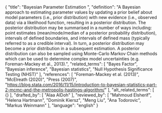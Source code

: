 {
  "title": "Bayesian Parameter Estimation ",
  "definition": "A Bayesian approach to estimating parameter values by updating a prior belief about model parameters (i.e., prior distribution) with new evidence (i.e., observed data) via a likelihood function, resulting in a posterior distribution. The posterior distribution may be summarised in a number of ways including: point estimates (mean/mode/median of a posterior probability distribution), intervals of defined boundaries, and intervals of defined mass (typically referred to as a credible interval). In turn, a posterior distribution may become a prior distribution in a subsequent estimation. A posterior distribution can also be sampled using Monte-Carlo Markov Chain methods which can be used to determine complex model uncertainties (e.g. Foreman-Mackey et al., 2013).",
  "related_terms": [
    "Bayes Factor",
    "Bayesian inference",
    "Bayesian statistics",
    "Null Hypothesis Significance Testing (NHST)"
  ],
  "references": [
    "Foreman-Mackey et al. (2013)",
    "McElreath (2020)",
    "Press (2007)",
    "https://blog.stata.com/2016/11/15/introduction-to-bayesian-statistics-part-2-mcmc-and-the-metropolis-hastings-algorithm/"
  ],
  "alt_related_terms": [
    {}
  ],
  "drafted_by": [
    "Alaa AlDoh"
  ],
  "reviewed_by": [
    "Mahmoud Elsherif",
    "Helena Hartmann",
    "Dominik Kiersz",
    "Meng Liu",
    "Ana Todorovic",
    "Markus Weinmann"
  ],
  "language": "english"
}
